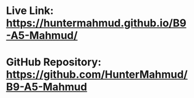 <html>
  <head>
  </head>
  <body>
    <h1> Live Link: <a href="https://huntermahmud.github.io/B9-A5-Mahmud/">https://huntermahmud.github.io/B9-A5-Mahmud/</a> </h1>
    <h1> GitHub Repository: <a href="https://github.com/HunterMahmud/B9-A5-Mahmud">https://github.com/HunterMahmud/B9-A5-Mahmud</a> </h1>
  </body>
</html>
